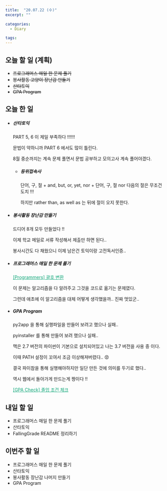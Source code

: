 ```yaml
---
title:  "20.07.22 (수)"
excerpt: ""

categories:
  - Diary

tags:
---
```


## 오늘 할 일 (계획)

- ~~프로그래머스 매일 한 문제 풀기~~
- ~~봉사활동 고양이 장난감 만들기~~
- ~~산타토익~~
- ~~GPA Program~~

## 오늘 한 일

- ##### 산타토익

  PART 5, 6 이 제일 부족하다 !!!!!!

  문법이 약하니까 PART 6 에서도 많이 틀린다.

  8월 중순까지는 계속 문제 풀면서 문법 공부하고 모의고사 계속 풀어야겠다.

  - ##### 등위접속사

    단어, 구, 절 + and, but, or, yet, nor + 단어, 구, 절 nor 다음의 절은 무조건 도치 !!!

    하지만 rather than, as well as 는 뒤에 절이 오지 못한다.

- ##### 봉사활동 장난감 만들기

  드디어 8개 모두 만들었다 !!

  이제 학교 메일로 서류 작성해서 제출만 하면 된다..

  봉사시간도 다 채웠으니 이제 남은건 토익이랑 고전독서인증..

- ##### 프로그래머스 매일 한 문제 풀기

  <a href="https://nam-ki-bok.github.io/quiz/Quiz_ChangePart/" style="color:#0FA678">[Programmers] 괄호 변환</a>

  이 문제는 알고리즘을 다 알려주고 그것을 코드로 옮기는 문제였다.

  그런데 애초에 이 알고리즘을 대체 어떻게 생각했을까.. 진짜 멋있군..
  
- ##### GPA Program

  py2app 을 통해 실행파일을 만들어 보려고 했으나 실패..

  pyinstaller 를 통해 만들어 보려 했으나 실패..

  맥은 2.7 버전의 파이썬이 기본으로 설치되어있고 나는 3.7 버전을 사용 중 이다.

  이때 PATH 설정이 꼬여서 조금 이상해져버렸다.. 😡

  결국 파이참을 통해 실행해야하지만 일단 만든 것에 의미를 두기로 했다..

  역시 웹에서 돌아가게 만드는게 짱이다 !!

  <a href="https://nam-ki-bok.github.io/gpa_check/GPA_11/" style="color:#0FA678">[GPA Check] 졸업 조건 체크</a>


## 내일 할 일

- 프로그래머스 매일 한 문제 풀기
- 산타토익
- FallingGrade README 정리하기

## 이번주 할 일

- 프로그래머스 매일 한 문제 풀기
- 산타토익
- 봉사활동 장난감 나머지 만들기
- GPA Program
